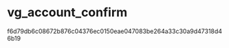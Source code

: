 vg_account_confirm
==================
f6d79db6c08672b876c04376ec0150eae047083be264a33c30a9d47318d46b19
